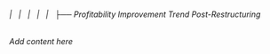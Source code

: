 ###### |   |   |   |   |   ├── Profitability Improvement Trend Post-Restructuring

*Add content here*